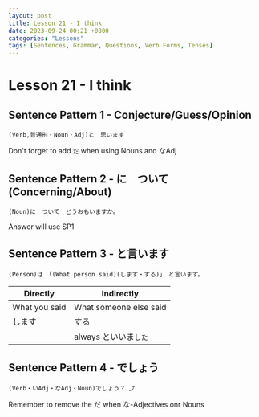 ```yaml
---
layout: post
title: Lesson 21 - I think
date: 2023-09-24 00:21 +0800
categories: "Lessons"
tags: [Sentences, Grammar, Questions, Verb Forms, Tenses]
---
```


# Lesson 21 - I think

## Sentence Pattern 1 - Conjecture/Guess/Opinion
```
(Verb,普通形・Noun・Adj)と　思います
```

Don't forget to add `だ` when using Nouns and なAdj

## Sentence Pattern 2 - に　ついて (Concerning/About)
```
(Noun)に　ついて　どうおもいますか。
```
Answer will use SP1

## Sentence Pattern 3 - と言います
```
(Person)は　「(What person said)(します・する)」　と言います。
```

| Directly | Indirectly |
| -- | -- |
| What you said | What someone else said |
| します | する |
| | always といいま`した` |

## Sentence Pattern 4 - でしょう
```
(Verb・いAdj・なAdj・Noun)でしょう？ ⤴
```
Remember to remove the だ when な-Adjectives onr Nouns
